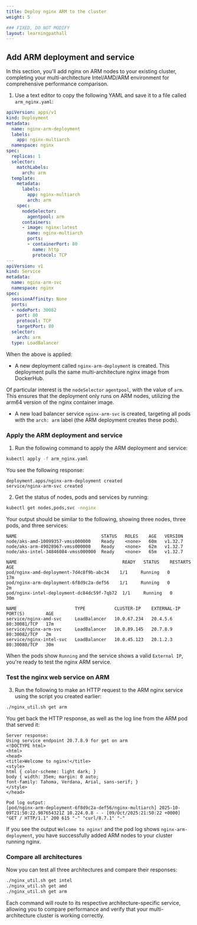 ```yaml
---
title: Deploy nginx ARM to the cluster
weight: 5

### FIXED, DO NOT MODIFY
layout: learningpathall
---
```


## Add ARM deployment and service

In this section, you'll add nginx on ARM nodes to your existing cluster, completing your multi-architecture Intel/AMD/ARM environment for comprehensive performance comparison.

1. Use a text editor to copy the following YAML and save it to a file called `arm_nginx.yaml`:

```yaml
apiVersion: apps/v1
kind: Deployment
metadata:
  name: nginx-arm-deployment
  labels:
    app: nginx-multiarch
  namespace: nginx
spec:
  replicas: 1
  selector:
    matchLabels:
      arch: arm
  template:
    metadata:
      labels:
        app: nginx-multiarch
        arch: arm
    spec:
      nodeSelector:
        agentpool: arm
      containers:
      - image: nginx:latest
        name: nginx-multiarch
        ports:
        - containerPort: 80
          name: http
          protocol: TCP
---
apiVersion: v1
kind: Service
metadata:
  name: nginx-arm-svc
  namespace: nginx
spec:
  sessionAffinity: None
  ports:
  - nodePort: 30082
    port: 80
    protocol: TCP
    targetPort: 80
  selector:
    arch: arm
  type: LoadBalancer
```

When the above is applied:

* A new deployment called `nginx-arm-deployment` is created. This deployment pulls the same multi-architecture nginx image from DockerHub. 

Of particular interest is the `nodeSelector` `agentpool`, with the value of `arm`. This ensures that the deployment only runs on ARM nodes, utilizing the arm64 version of the nginx container image.

* A new load balancer service `nginx-arm-svc` is created, targeting all pods with the `arch: arm` label (the ARM deployment creates these pods).

### Apply the ARM deployment and service

1. Run the following command to apply the ARM deployment and service:

```bash
kubectl apply -f arm_nginx.yaml
```

You see the following response:

```output
deployment.apps/nginx-arm-deployment created
service/nginx-arm-svc created
```

2. Get the status of nodes, pods and services by running:

```bash
kubectl get nodes,pods,svc -nnginx 
```

Your output should be similar to the following, showing three nodes, three pods, and three services:

```output
NAME                                STATUS   ROLES    AGE   VERSION
node/aks-amd-10099357-vmss000000    Ready    <none>   60m   v1.32.7
node/aks-arm-49028967-vmss000000    Ready    <none>   62m   v1.32.7
node/aks-intel-34846084-vmss000000  Ready    <none>   65m   v1.32.7

NAME                                        READY   STATUS    RESTARTS   AGE
pod/nginx-amd-deployment-7d4c8f9b-abc34    1/1     Running   0          17m
pod/nginx-arm-deployment-6f8d9c2a-def56    1/1     Running   0          2m
pod/nginx-intel-deployment-dc84dc59f-7qb72  1/1     Running   0          30m

NAME                      TYPE           CLUSTER-IP    EXTERNAL-IP     PORT(S)        AGE
service/nginx-amd-svc     LoadBalancer   10.0.67.234   20.4.5.6        80:30081/TCP   17m
service/nginx-arm-svc     LoadBalancer   10.0.89.145   20.7.8.9        80:30082/TCP   2m
service/nginx-intel-svc   LoadBalancer   10.0.45.123   20.1.2.3        80:30080/TCP   30m
```

When the pods show `Running` and the service shows a valid `External IP`, you're ready to test the nginx ARM service.

### Test the nginx web service on ARM

3. Run the following to make an HTTP request to the ARM nginx service using the script you created earlier:

```bash
./nginx_util.sh get arm
```

You get back the HTTP response, as well as the log line from the ARM pod that served it:

```output
Server response:
Using service endpoint 20.7.8.9 for get on arm
<!DOCTYPE html>
<html>
<head>
<title>Welcome to nginx!</title>
<style>
html { color-scheme: light dark; }
body { width: 35em; margin: 0 auto;
font-family: Tahoma, Verdana, Arial, sans-serif; }
</style>
</head>

Pod log output:
[pod/nginx-arm-deployment-6f8d9c2a-def56/nginx-multiarch] 2025-10-09T21:50:22.987654321Z 10.224.0.8 - - [09/Oct/2025:21:50:22 +0000] "GET / HTTP/1.1" 200 615 "-" "curl/8.7.1" "-"
```

If you see the output `Welcome to nginx!` and the pod log shows `nginx-arm-deployment`, you have successfully added ARM nodes to your cluster running nginx.

### Compare all architectures

Now you can test all three architectures and compare their responses:

```bash
./nginx_util.sh get intel
./nginx_util.sh get amd  
./nginx_util.sh get arm
```

Each command will route to its respective architecture-specific service, allowing you to compare performance and verify that your multi-architecture cluster is working correctly.
